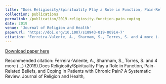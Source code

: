 ```yaml
---
title: "Does Religiosity/Spirituality Play a Role in Function, Pain-Related Beliefs, and Coping in Patients with Chronic Pain? A Systematic Review"
collection: publications
permalink: /publication/2019-religiosity-function-pain-coping
date: 2019
venue: 'Journal of Religion and Health'
paperurl: 'https://doi.org/10.1007/s10943-019-00914-7'
citation: 'Ferreira-Valente, A., Sharmam, S., Torres, S. and 4 more (...) (2019).Does Religiosity/Spirituality Play a Role in Function, Pain-Related Beliefs, and Coping in Patients with Chronic Pain? A Systematic Review. Journal of Religion and Health,'
---
```


<a href='https://doi.org/10.1007/s10943-019-00914-7'>Download paper here</a>

Recommended citation: Ferreira-Valente, A., Sharmam, S., Torres, S. and 4 more (...) (2019).Does Religiosity/Spirituality Play a Role in Function, Pain-Related Beliefs, and Coping in Patients with Chronic Pain? A Systematic Review. Journal of Religion and Health,